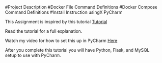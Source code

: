 #Project Description
#Docker File Command Definitions
#Docker Compose Command Definitions
#Install Instruction usingX PyCharm


This Assignment is inspired by this tutorial [Tutorial](https://stavshamir.github.io/python/dockerizing-a-flask-mysql-app-with-docker-compose/)

Read the tutorial for a full explanation.

Watch my video for how to set this up in PyCharm [Here](https://youtu.be/9Oq8u0gYCfg)

After you complete this tutorial you will have Python, Flask, and MySQL setup to use with PyCharm.